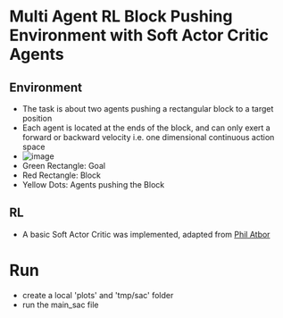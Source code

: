 # Multi Agent RL Block Pushing Environment with Soft Actor Critic Agents
## Environment
- The task is about two agents pushing a rectangular block to a target position
- Each agent is located at the ends of the block, and can only exert a forward or backward velocity i.e. one dimensional continuous action space
- ![image](https://user-images.githubusercontent.com/79006977/172347780-7b960569-0813-4ac0-bae2-6a284bb551e1.png "Rendering of the Pymunk physics using Pygame")
 - Green Rectangle: Goal
 - Red Rectangle: Block
 - Yellow Dots: Agents pushing the Block

## RL
- A basic Soft Actor Critic was implemented, adapted from [Phil Atbor](https://github.com/philtabor/Youtube-Code-Repository/tree/master/ReinforcementLearning/PolicyGradient/SAC)
# Run
- create a local 'plots' and 'tmp/sac' folder
- run the main_sac file
